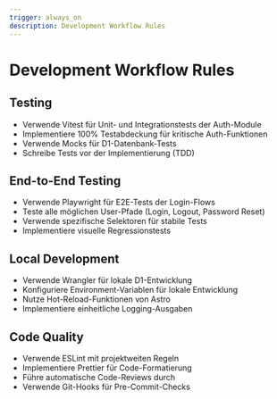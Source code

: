 ```yaml
---
trigger: always_on
description: Development Workflow Rules
---
```


# Development Workflow Rules

## Testing
- Verwende Vitest für Unit- und Integrationstests der Auth-Module
- Implementiere 100% Testabdeckung für kritische Auth-Funktionen
- Verwende Mocks für D1-Datenbank-Tests
- Schreibe Tests vor der Implementierung (TDD)

## End-to-End Testing
- Verwende Playwright für E2E-Tests der Login-Flows
- Teste alle möglichen User-Pfade (Login, Logout, Password Reset)
- Verwende spezifische Selektoren für stabile Tests
- Implementiere visuelle Regressionstests

## Local Development
- Verwende Wrangler für lokale D1-Entwicklung
- Konfiguriere Environment-Variablen für lokale Entwicklung
- Nutze Hot-Reload-Funktionen von Astro
- Implementiere einheitliche Logging-Ausgaben

## Code Quality
- Verwende ESLint mit projektweiten Regeln
- Implementiere Prettier für Code-Formatierung
- Führe automatische Code-Reviews durch
- Verwende Git-Hooks für Pre-Commit-Checks